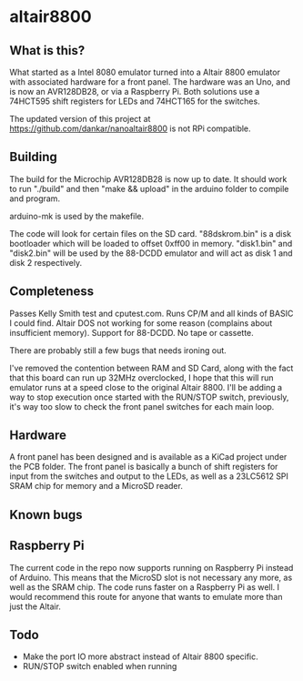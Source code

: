 altair8800
==========

What is this?
-------------

What started as a Intel 8080 emulator turned into a Altair 8800 emulator with associated hardware for a front panel. The hardware was an Uno, and is now an AVR128DB28, or via a Raspberry Pi. Both solutions use a 74HCT595 shift registers for LEDs and 74HCT165 for the switches.

The updated version of this project at https://github.com/dankar/nanoaltair8800 is not RPi compatible.  

Building
--------

The build for the Microchip AVR128DB28 is now up to date. It should work to run "./build" and then "make && upload" in the arduino folder to compile and program.

arduino-mk is used by the makefile.

The code will look for certain files on the SD card. "88dskrom.bin" is a disk bootloader which will be loaded to offset 0xff00 in memory. "disk1.bin" and "disk2.bin" will be used by the 88-DCDD emulator and will act as disk 1 and disk 2 respectively.

Completeness
------------

Passes Kelly Smith test and cputest.com. Runs CP/M and all kinds of BASIC I could find. Altair DOS not working for some reason (complains about insufficient memory). Support for 88-DCDD. No tape or cassette.

There are probably still a few bugs that needs ironing out.

I've removed the contention between RAM and SD Card, along with the fact that this board can run up 32MHz overclocked, I hope that this will run emulator runs at a speed close to the original Altair 8800. I'll be adding a way to stop execution once started with the RUN/STOP switch, previously, it's way too slow to check the front panel switches for each main loop.

Hardware
--------

A front panel has been designed and is available as a KiCad project under the PCB folder. The front panel is basically a bunch of shift registers for input from the switches and output to the LEDs, as well as a 23LC5612 SPI SRAM chip for memory and a MicroSD reader. 

Known bugs
----------



Raspberry Pi
------------

The current code in the repo now supports running on Raspberry Pi instead of Arduino. This means that the MicroSD slot is not necessary any more, as well as the SRAM chip. The code runs faster on a Raspberry Pi as well. I would recommend this route for anyone that wants to emulate more than just the Altair.

Todo
----

* Make the port IO more abstract instead of Altair 8800 specific.
* RUN/STOP switch enabled when running
